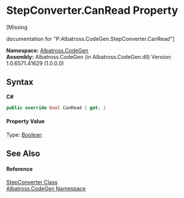 # StepConverter.CanRead Property 
 

\[Missing <summary> documentation for "P:Albatross.CodeGen.StepConverter.CanRead"\]

**Namespace:**&nbsp;<a href="DCDDD28E.md">Albatross.CodeGen</a><br />**Assembly:**&nbsp;Albatross.CodeGen (in Albatross.CodeGen.dll) Version: 1.0.6571.41629 (1.0.0.0)

## Syntax

**C#**<br />
``` C#
public override bool CanRead { get; }
```


#### Property Value
Type: <a href="http://msdn2.microsoft.com/en-us/library/a28wyd50" target="_blank">Boolean</a>

## See Also


#### Reference
<a href="2B39026A.md">StepConverter Class</a><br /><a href="DCDDD28E.md">Albatross.CodeGen Namespace</a><br />